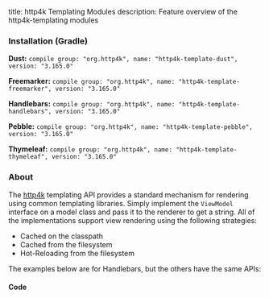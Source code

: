 title: http4k Templating Modules
description: Feature overview of the http4k-templating modules

### Installation (Gradle)
**Dust:** ```compile group: "org.http4k", name: "http4k-template-dust", version: "3.165.0"```

**Freemarker:** ```compile group: "org.http4k", name: "http4k-template-freemarker", version: "3.165.0"```

**Handlebars:** ```compile group: "org.http4k", name: "http4k-template-handlebars", version: "3.165.0"```

**Pebble:** ```compile group: "org.http4k", name: "http4k-template-pebble", version: "3.165.0"```

**Thymeleaf:** ```compile group: "org.http4k", name: "http4k-template-thymeleaf", version: "3.165.0"```

### About
The [http4k] templating API provides a standard mechanism for rendering using common templating libraries. Simply implement the `ViewModel` interface on a model class and pass it to the renderer to get a string. All of the implementations support view rendering using the following strategies:

* Cached on the classpath
* Cached from the filesystem
* Hot-Reloading from the filesystem

The examples below are for Handlebars, but the others have the same APIs:

#### Code  [<img class="octocat"/>](https://github.com/http4k/http4k/blob/master/src/docs/guide/modules/templating/example.kt)

 <script src="https://gist-it.appspot.com/https://github.com/http4k/http4k/blob/master/src/docs/guide/modules/templating/example.kt"></script>

[http4k]: https://http4k.org
